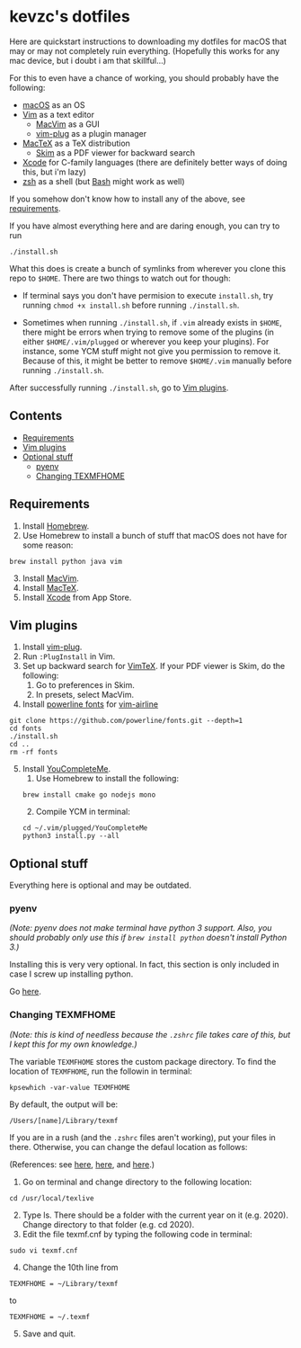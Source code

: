 kevzc's dotfiles
======================

Here are quickstart instructions to downloading my dotfiles for macOS
that may or may not completely ruin everything.
(Hopefully this works for any mac device, but i doubt i am that skillful...)

For this to even have a chance of working, you should probably have the following:

- [macOS](https://en.wikipedia.org/wiki/MacOS) as an OS
- [Vim](https://en.wikipedia.org/wiki/Vim_(text_editor)) as a text editor
    - [MacVim](https://github.com/macvim-dev/macvim) as a GUI
    - [vim-plug](https://github.com/junegunn/vim-plug) as a plugin manager
- [MacTeX](http://tug.org/mactex/) as a TeX distribution
    - [Skim](https://skim-app.sourceforge.io/) as a PDF viewer for backward search
- [Xcode](https://en.wikipedia.org/wiki/Xcode) for C-family languages
    (there are definitely better ways of doing this, but i'm lazy)
- [zsh](https://en.wikipedia.org/wiki/Z_shell) as a shell
    (but [Bash](https://en.wikipedia.org/wiki/Bash_(Unix_shell)) might work as well)

If you somehow don't know how to install any of the above, see [requirements](#requirements).

If you have almost everything here and are daring enough, you can try to run
```
./install.sh
```
What this does is create a bunch of symlinks from wherever you clone this repo to `$HOME`.
There are two things to watch out for though:

- If terminal says you don't have permision to execute `install.sh`, try running `chmod +x install.sh`
before running `./install.sh`.

- Sometimes when running `./install.sh`, if `.vim` already exists in `$HOME`, there might be errors when
trying to remove some of the plugins (in either `$HOME/.vim/plugged` or wherever you keep your plugins).
For instance, some YCM stuff might not give you permission to remove it. Because of this, it might be better
to remove `$HOME/.vim` manually before running `./install.sh`.

After successfully running `./install.sh`, go to [Vim plugins](#vim-plugins).


Contents
--------
- [Requirements](#requirements)
- [Vim plugins](#vim-plugins)
- [Optional stuff](#optional-stuff)
    - [pyenv](#pyenv)
    - [Changing TEXMFHOME](#changing-texmfhome)


Requirements
------------

1. Install [Homebrew](https://brew.sh/).
2. Use Homebrew to install a bunch of stuff that macOS does not have for some reason:
```
brew install python java vim
```
3. Install [MacVim](https://github.com/macvim-dev/macvim).
4. Install [MacTeX](http://tug.org/mactex/).
5. Install [Xcode](https://en.wikipedia.org/wiki/Xcode) from App Store.


Vim plugins
-----------

1. Install [vim-plug](https://github.com/junegunn/vim-plug).
2. Run `:PlugInstall` in Vim.
3. Set up backward search for [VimTeX](https://github.com/lervag/vimtex).
    If your PDF viewer is Skim, do the following:
    1. Go to preferences in Skim.
    2. In presets, select MacVim.
4. Install [powerline fonts](https://github.com/powerline/fonts) for [vim-airline](https://github.com/vim-airline/vim-airline)
```
git clone https://github.com/powerline/fonts.git --depth=1
cd fonts
./install.sh
cd ..
rm -rf fonts
```
5. Install [YouCompleteMe](https://github.com/ycm-core/YouCompleteMe#macos).
    1. Use Homebrew to install the following:
    ```
    brew install cmake go nodejs mono
    ```
    2. Compile YCM in terminal:
    ```
    cd ~/.vim/plugged/YouCompleteMe
    python3 install.py --all
    ```


Optional stuff
--------------

Everything here is optional and may be outdated.

### pyenv

*(Note: pyenv does not make terminal have python 3 support.
Also, you should probably only use this if `brew install python` doesn't install Python 3.)*

Installing this is very very optional.
In fact, this section is only included in case I screw up
installing python.

Go [here](https://github.com/pyenv/pyenv#choosing-the-python-version).

### Changing TEXMFHOME

*(Note: this is kind of needless because the `.zshrc` file takes care of this,
but I kept this for my own knowledge.)*

The variable `TEXMFHOME` stores the custom package directory.
To find the location of `TEXMFHOME`, run the followin in terminal:
```
kpsewhich -var-value TEXMFHOME
```
By default, the output will be:
```
/Users/[name]/Library/texmf
```
If you are in a rush (and the `.zshrc` files aren't working), put your files in there.
Otherwise, you can change the defaul location as follows:


(References: see [here](https://tex.stackexchange.com/questions/1137/where-do-i-place-my-own-sty-or-cls-files-to-make-them-available-to-all-my-te),
[here](https://tex.stackexchange.com/a/438811), and [here](https://askubuntu.com/questions/562310/how-to-edit-read-only-file-in-etc).)

1. Go on terminal and change directory to the following location:
```
cd /usr/local/texlive
```
2. Type ls. There should be a folder with the current year on it (e.g. 2020). Change directory to that folder (e.g. cd 2020).
3. Edit the file texmf.cnf by typing the following code in terminal:
```
sudo vi texmf.cnf
```
4. Change the 10th line from
```
TEXMFHOME = ~/Library/texmf
```
to
```
TEXMFHOME = ~/.texmf
```
5. Save and quit.
